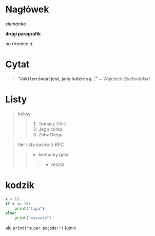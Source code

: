 # Nagłówek

*siemanko*

**drugi paragrafik**

~~no i koniec :(~~

# Cytat 

>**"Jaki ten świat jest, jacy ludzie są..."** ~ *Wojciech Suchodolski*

# Listy

>koksy
>>1. Tomasz Chic
>>2. Jego córka
>>3. Żółw Diego

> tier lista sosów z KFC
>> - kentucky gold
>>> + reszta     

# kodzik

```py
x = 12
if x <= 15:
    print("lipa")
else:
    print("essunia")
```

ale `print("super pogoda!")` fajnie
